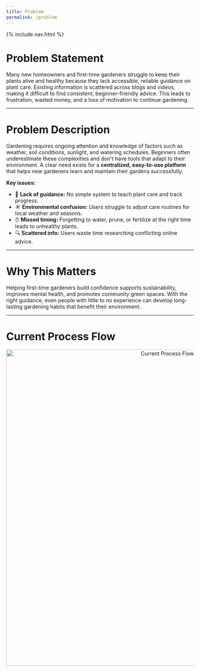 ```yaml
---
title: Problem
permalink: /problem
---
```

<link rel="stylesheet" href="/Garden-Assistant-Application/assets/css/custom.css">
<!-- NAV BAR -->
{% include nav.html %}

# Problem Statement
Many new homeowners and first-time gardeners struggle to keep their plants alive and healthy because they lack accessible, reliable guidance on plant care. 
Existing information is scattered across blogs and videos, making it difficult to find consistent, beginner-friendly advice. 
This leads to frustration, wasted money, and a loss of motivation to continue gardening.

---

# Problem Description
Gardening requires ongoing attention and knowledge of factors such as weather, soil conditions, sunlight, and watering schedules. 
Beginners often underestimate these complexities and don’t have tools that adapt to their environment. 
A clear need exists for a **centralized, easy-to-use platform** that helps new gardeners learn and maintain their gardens successfully.

**Key issues:**
- 🌱 **Lack of guidance:** No simple system to teach plant care and track progress.  
- ☀️ **Environmental confusion:** Users struggle to adjust care routines for local weather and seasons.  
- ⏰ **Missed timing:** Forgetting to water, prune, or fertilize at the right time leads to unhealthy plants.  
- 🔍 **Scattered info:** Users waste time researching conflicting online advice.  

---

# Why This Matters
Helping first-time gardeners build confidence supports sustainability, improves mental health, and promotes community green spaces. 
With the right guidance, even people with little to no experience can develop long-lasting gardening habits that benefit their environment.

---

# Current Process Flow
<p align="center">
  <img src="{{ site.baseurl }}/assets/img/current-process-flow.png" alt="Current Process Flow" width="850">
</p>
